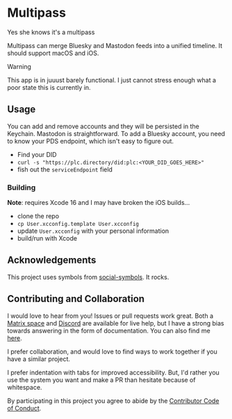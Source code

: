 # Multipass
Yes she knows it's a multipass

Multipass can merge Bluesky and Mastodon feeds into a unified timeline. It should support macOS and iOS.

> [!WARNING]
> This app is in juuust barely functional. I just cannot stress enough what a poor state this is currently in.

## Usage

You can add and remove accounts and they will be persisted in the Keychain. Mastodon is straightforward. To add a Bluesky account, you need to know your PDS endpoint, which isn't easy to figure out.

- Find your DID
- `curl -s "https://plc.directory/did:plc:<YOUR_DID_GOES_HERE>"`
- fish out the `serviceEndpoint` field

### Building

**Note**: requires Xcode 16 and I may have broken the iOS builds...

- clone the repo
- `cp User.xcconfig.template User.xcconfig`
- update `User.xcconfig` with your personal information
- build/run with Xcode

## Acknowledgements 

This project uses symbols from [social-symbols](https://github.com/jeremieb/social-symbols). It rocks.

## Contributing and Collaboration

I would love to hear from you! Issues or pull requests work great. Both a [Matrix space][matrix] and [Discord][discord] are available for live help, but I have a strong bias towards answering in the form of documentation. You can also find me [here](https://www.massicotte.org/about).

I prefer collaboration, and would love to find ways to work together if you have a similar project.

I prefer indentation with tabs for improved accessibility. But, I'd rather you use the system you want and make a PR than hesitate because of whitespace.

By participating in this project you agree to abide by the [Contributor Code of Conduct](CODE_OF_CONDUCT.md).

[matrix]: https://matrix.to/#/%23chimehq%3Amatrix.org
[matrix badge]: https://img.shields.io/matrix/chimehq%3Amatrix.org?label=Matrix
[discord]: https://discord.gg/esFpX6sErJ
